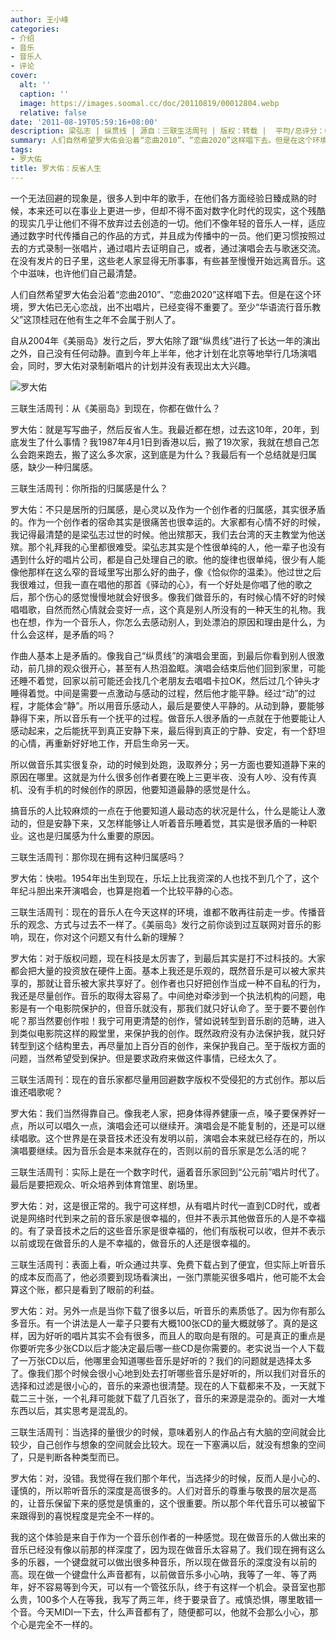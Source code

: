 ```yaml
---
author: 王小峰
categories:
- 介绍
- 音乐
- 音乐人
- 评论
cover:
  alt: ''
  caption: ''
  image: https://images.soomal.cc/doc/20110819/00012804.webp
  relative: false
date: '2011-08-19T05:59:16+08:00'
description: 梁弘志 | 纵贯线 | 源自：三联生活周刊 | 版权：转载 |  平均/总评分：09.67/29
summary: 人们自然希望罗大佑会沿着“恋曲2010”、“恋曲2020”这样唱下去。但是在这个环境，罗大佑已无心恋战，出不出唱片，已经变得不重要了。至少“华语流行音乐教父”这顶桂冠在他有生之年不会属于别人了。自从2004年《美丽岛》发行之后，罗大佑除了跟“纵贯线”进行了长达一年的演出之外，自己没有任何动静。直到今年上半年，他才计划在北京等地举行几场演唱会……
tags:
- 罗大佑
title: 罗大佑：反省人生
---
```


一个无法回避的现象是，很多人到中年的歌手，在他们各方面经验日臻成熟的时候，本来还可以在事业上更进一步，但却不得不面对数字化时代的现实，这个残酷的现实几乎让他们不得不放弃过去创造的一切。他们不像年轻的音乐人一样，适应通过数字时代传播自己的作品的方式，并且成为传播中的一员。他们更习惯按照过去的方式录制一张唱片，通过唱片去证明自己，或者，通过演唱会去与歌迷交流。在没有发片的日子里，这些老人家显得无所事事，有些甚至慢慢开始远离音乐。这个中滋味，也许他们自己最清楚。

人们自然希望罗大佑会沿着“恋曲2010”、“恋曲2020”这样唱下去。但是在这个环境，罗大佑已无心恋战，出不出唱片，已经变得不重要了。至少“华语流行音乐教父”这顶桂冠在他有生之年不会属于别人了。

自从2004年《美丽岛》发行之后，罗大佑除了跟“纵贯线”进行了长达一年的演出之外，自己没有任何动静。直到今年上半年，他才计划在北京等地举行几场演唱会，同时，罗大佑对录制新唱片的计划并没有表现出太大兴趣。

![罗大佑](https://images.soomal.cc/doc/20110819/00012804.webp)





三联生活周刊：从《美丽岛》到现在，你都在做什么？

罗大佑：就是写写曲子，然后反省人生。我最近都在想，过去这10年，20年，到底发生了什么事情？我1987年4月1日到香港以后，搬了19次家，我就在想自己怎么会跑来跑去，搬了这么多次家，这到底是为什么？我最后有一个总结就是归属感，缺少一种归属感。

三联生活周刊：你所指的归属感是什么？

罗大佑：不只是居所的归属感，是心灵以及作为一个创作者的归属感，其实很矛盾的。作为一个创作者的宿命其实是很痛苦也很幸运的。大家都有心情不好的时候，我记得最清楚的是梁弘志过世的时候。他出殡那天，我们去台湾的天主教堂为他送殡。那个礼拜我的心里都很难受。梁弘志其实是个性很单纯的人，他一辈子也没有遇到什么好的唱片公司，都是自己处理自己的歌。他的旋律也很单纯，很少有人能像他那样在这么窄的音域里写出那么好的曲子，像《恰似你的温柔》。他过世之后我很难过，但我一直在唱他的那首《驿动的心》，有一个好处是你唱了他的歌之后，那个伤心的感觉慢慢地就会好很多。像我们做音乐的，有时候心情不好的时候唱唱歌，自然而然心情就会变好一点，这个真是别人所没有的一种天生的礼物。我也在想，作为一个音乐人，你怎么去感动别人，到处漂泊的原因和理由是什么，为什么会这样，是矛盾的吗？

作曲人基本上是矛盾的。像我自己“纵贯线”的演唱会里面，到最后你看到别人很激动，前几排的观众很开心，甚至有人热泪盈眶。演唱会结束后他们回到家里，可能还睡不着觉，回家以前可能还会找几个老朋友去唱唱卡拉OK，然后过几个钟头才睡得着觉。中间是需要一点激动与感动的过程，然后他才能平静。经过“动”的过程，才能体会“静”。所以用音乐感动人，最后是要使人平静的。从动到静，要能够静得下来，所以音乐有一个抚平的过程。做音乐人很矛盾的一点就在于他要能让人感动起来，之后能抚平到真正安静下来，最后得到真正的宁静、安定，有一个舒坦的心情，再重新好好地工作，开启生命另一天。

所以做音乐其实很复杂，动的时候到处跑，汲取养分；另一方面也要知道静下来的原因在哪里。这就是为什么很多创作者要在晚上三更半夜、没有人吵、没有传真机、没有手机的时候创作的原因，他要知道最静的感觉是什么。

搞音乐的人比较麻烦的一点在于他要知道人最动态的状况是什么，什么是能让人激动的，但是安静下来，又怎样能够让人听着音乐睡着觉，其实是很矛盾的一种职业。这也是归属感为什么重要的原因。

三联生活周刊：那你现在拥有这种归属感吗？

罗大佑：快啦。1954年出生到现在，乐坛上比我资深的人也找不到几个了，这个年纪斗胆出来开演唱会，也算是抱着一个比较平静的心态。

三联生活周刊：现在的音乐人在今天这样的环境，谁都不敢再往前走一步。传播音乐的观念、方式与过去不一样了。《美丽岛》发行之前你谈到过互联网对音乐的影响，现在，你对这个问题又有什么新的理解？

罗大佑：对于版权问题，现在科技是太厉害了，到最后其实是打不过科技的。大家都会把大量的投资放在硬件上面。基本上我还是乐观的，既然音乐是可以被大家共享的，那就让音乐被大家共享好了。创作者也只好把创作当成一种不自私的行为，我还是尽量创作。音乐的取得太容易了。中间绝对牵涉到一个执法机构的问题，电影是有一个电影院保护的，但音乐就没有，那我们就只好认命了。至于要不要创作呢？那当然要创作啦！我宁可用更清楚的创作，譬如说转型到音乐剧的范畴，进入到类似电影院这样的殿堂里，来保护我的创作。既然政府没有办法保护我，就只好转型到这个结构里去，再尽量加上百分百的创作，来保护我自己。至于版权方面的问题，当然希望受到保护。但是要求政府来做这件事情，已经太久了。

三联生活周刊：现在的音乐家都尽量用回避数字版权不受侵犯的方式创作。那以后谁还唱歌呢？

罗大佑：我们当然得靠自己。像我老人家，把身体得养健康一点，嗓子要保养好一点，所以可以唱久一点，演唱会还可以继续开。演唱会是不能复制的，还是可以继续唱歌。这个世界是在录音技术还没有发明以前，演唱会本来就已经存在的，所以演唱要继续。因为音乐会是本来就存在的，否则以前的音乐家是怎么活的呢？

三联生活周刊：实际上是在一个数字时代，逼着音乐家回到“公元前”唱片时代了。最后是要把观众、听众培养到体育馆里、剧场里。

罗大佑：对，这是很正常的。我宁可这样想，从有唱片时代一直到CD时代，或者说是网络时代到来之前的音乐家是很幸福的，但并不表示其他做音乐的人是不幸福的。有了录音技术之后的这些音乐家是很幸福的，他们有版税可以收，但并不表示以前或现在做音乐的人是不幸福的，做音乐的人还是很幸福的。

三联生活周刊：表面上看，听众通过共享、免费下载占到了便宜，但实际上听音乐的成本反而高了，他必须要到现场看演出，一张门票能买很多唱片，他可能不太会算这个账，都只是看到了眼前的利益。

罗大佑：对。另外一点是当你下载了很多以后，听音乐的素质低了。因为你有那么多音乐。有一个讲法是人一辈子只要有大概100张CD的量大概就够了。真的是这样，因为好听的唱片其实不会有很多，而且人的取向是有限的。可是真正的重点是你要听完多少张CD以后才能决定最后哪一些CD是你需要的。老实说当一个人下载了一万张CD以后，他哪里会知道哪些音乐是好听的？我们的问题就是选择太多了。像我们那个时候会很小心地到处去打听哪些音乐是好听的，所以我们对音乐的选择和过滤是很小心的，音乐的来源也很清楚。现在的人下载都来不及，一天就下载二三十张，一个礼拜可能就下载了几百张了，音乐的来源是混杂的。面对一大堆东西以后，其实思考是混乱的。

三联生活周刊：当选择的量很少的时候，意味着别人的作品占有大脑的空间就会比较少，自己创作与想象的空间就会比较大。现在一下塞满以后，就没有想象的空间了，只是判断各种类型而已。

罗大佑：对，没错。我觉得在我们那个年代，当选择少的时候，反而人是小心的、谨慎的，所以聆听音乐的深度是高很多的。人们对音乐的尊重与敬畏的层次是高的，让音乐保留下来的感觉是慎重的，这个很重要。所以那个年代音乐可以被留下来跟得到的喜悦程度是完全不一样的。

我的这个体验是来自于作为一个音乐创作者的一种感觉。现在做音乐的人做出来的音乐已经没有像以前那的样深度了，因为现在做音乐太容易了。我们现在拥有这么多的乐器，一个键盘就可以做出很多种音乐，所以现在做音乐的深度没有以前的高。现在做一个键盘什么声音都有，以前做音乐多小心呐，我等了一年、等了两年，好不容易等到今天，可以有一个管弦乐队，终于有这样一个机会。录音室也那么贵，100多个人在等我，我写了两三年，终于要录音了。戒慎恐惧，哪里敢错一个音。今天MIDI一下去，什么声音都有了，随便都可以，他就不会那么小心，那个心是完全不一样的。